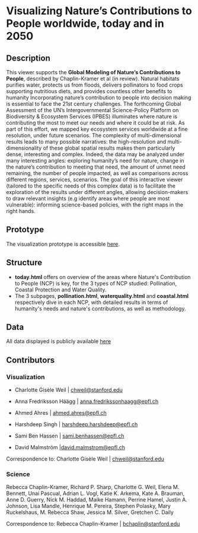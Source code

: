 #  Visualizing Nature’s Contributions to People worldwide, today and in 2050


## Description

This viewer supports the **Global Modeling of Nature’s Contributions to People**, described by Chaplin-Kramer et al (in review). Natural habitats purifies water, protects us from floods, delivers pollinators to food crops supporting nutritious diets, and provides countless other benefits to humanity Incorporating nature’s contribution to people into decision making is essential to face the 21st century challenges. The forthcoming Global Assessment of the UN’s Intergovernmental Science-Policy Platform on Biodiversity & Ecosystem Services (IPBES) illuminates where nature is contributing the most to meet our needs and where it could be at risk. As part of this effort, we mapped key ecosystem services worldwide at a fine resolution, under future scenarios.
The complexity of multi-dimensional results leads to many possible narratives: the high-resolution and multi-dimensionality of these global spatial results makes them particularly dense, interesting and complex. Indeed, the data may be analyzed under many interesting angles: exploring humanity’s need for nature, change in the nature’s contribution to meeting that need, the amount of unmet need remaining, the number of people impacted, as well as comparisons across different regions, services, scenarios.
The goal of this interactive viewer (tailored to the specific needs of this complex data) is to facilitate the exploration of the results under different angles, allowing decision-makers to draw relevant insights (e.g identify areas where people are most vulnerable): informing science-based policies, with the right maps in the right hands.

## Prototype

The visualization prototype is accessible [here](https://charlottegiseleweil.github.io/natureforpeople).


## Structure

* **today.html** offers on overview of the areas where Nature's Contribution to People (NCP) is key, for the 3 types of NCP studied: Pollination, Coastal Protection and Water Quality.
* The 3 subpages, **pollination.html**, **waterquality.html** and **coastal.html** respectively dive in each NCP, with detailed results in terms of humanity's needs and nature's contributions, as well as methodology.


## Data
All data displayed is publicly available [here](http://ipbes-natcap-ecoshard-data-for-publication.ecoshard.org/)


## Contributors
### Visualization

* Charlotte Gisèle Weil | [chweil@stanford.edu](mailto:chweil@stanford.edu)
* Anna Fredriksson Häägg | <anna.fredrikssonhaagg@epfl.ch>

* Ahmed Ahres | [ahmed.ahres@epfl.ch](mailto:ahmed.ahres@epfl.ch)
* Harshdeep Singh | [harshdeep.harshdeep@epfl.ch](mailto:harshdeep.harshdeep@epfl.ch)
* Sami Ben Hassen  | [sami.benhassen@epfl.ch](sami.benhassen@epfl.ch)
* David Malmström |<david.malmstrom@epfl.ch>

Correspondence to: Charlotte Gisèle Weil | [chweil@stanford.edu](mailto:chweil@stanford.edu)


### Science
Rebecca Chaplin-Kramer, Richard P. Sharp, Charlotte G. Weil, Elena M. Bennett, Unai Pascual, Adrian L. Vogl, Katie K. Arkema, Kate A. Brauman, Anne D. Guerry, Nick M. Haddad, Maike Hamann, Perrine Hamel, Justin A. Johnson, Lisa Mandle, Henrique M. Pereira, Stephen Polasky, Mary Ruckelshaus, M. Rebecca Shaw, Jessica M. Silver, Gretchen C. Daily

Correspondence to: Rebecca Chaplin-Kramer | [bchaplin@stanford.edu](bchaplin@stanford.edu)

